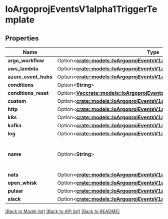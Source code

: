 # IoArgoprojEventsV1alpha1TriggerTemplate

## Properties

Name | Type | Description | Notes
------------ | ------------- | ------------- | -------------
**argo_workflow** | Option<[**crate::models::IoArgoprojEventsV1alpha1ArgoWorkflowTrigger**](io.argoproj.events.v1alpha1.ArgoWorkflowTrigger.md)> |  | [optional]
**aws_lambda** | Option<[**crate::models::IoArgoprojEventsV1alpha1AwsLambdaTrigger**](io.argoproj.events.v1alpha1.AWSLambdaTrigger.md)> |  | [optional]
**azure_event_hubs** | Option<[**crate::models::IoArgoprojEventsV1alpha1AzureEventHubsTrigger**](io.argoproj.events.v1alpha1.AzureEventHubsTrigger.md)> |  | [optional]
**conditions** | Option<**String**> |  | [optional]
**conditions_reset** | Option<[**Vec<crate::models::IoArgoprojEventsV1alpha1ConditionsResetCriteria>**](io.argoproj.events.v1alpha1.ConditionsResetCriteria.md)> |  | [optional]
**custom** | Option<[**crate::models::IoArgoprojEventsV1alpha1CustomTrigger**](io.argoproj.events.v1alpha1.CustomTrigger.md)> |  | [optional]
**http** | Option<[**crate::models::IoArgoprojEventsV1alpha1HttpTrigger**](io.argoproj.events.v1alpha1.HTTPTrigger.md)> |  | [optional]
**k8s** | Option<[**crate::models::IoArgoprojEventsV1alpha1StandardK8STrigger**](io.argoproj.events.v1alpha1.StandardK8STrigger.md)> |  | [optional]
**kafka** | Option<[**crate::models::IoArgoprojEventsV1alpha1KafkaTrigger**](io.argoproj.events.v1alpha1.KafkaTrigger.md)> |  | [optional]
**log** | Option<[**crate::models::IoArgoprojEventsV1alpha1LogTrigger**](io.argoproj.events.v1alpha1.LogTrigger.md)> |  | [optional]
**name** | Option<**String**> | Name is a unique name of the action to take. | [optional]
**nats** | Option<[**crate::models::IoArgoprojEventsV1alpha1NatsTrigger**](io.argoproj.events.v1alpha1.NATSTrigger.md)> |  | [optional]
**open_whisk** | Option<[**crate::models::IoArgoprojEventsV1alpha1OpenWhiskTrigger**](io.argoproj.events.v1alpha1.OpenWhiskTrigger.md)> |  | [optional]
**pulsar** | Option<[**crate::models::IoArgoprojEventsV1alpha1PulsarTrigger**](io.argoproj.events.v1alpha1.PulsarTrigger.md)> |  | [optional]
**slack** | Option<[**crate::models::IoArgoprojEventsV1alpha1SlackTrigger**](io.argoproj.events.v1alpha1.SlackTrigger.md)> |  | [optional]

[[Back to Model list]](../README.md#documentation-for-models) [[Back to API list]](../README.md#documentation-for-api-endpoints) [[Back to README]](../README.md)



